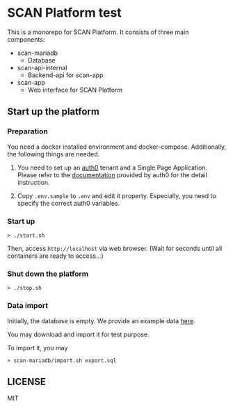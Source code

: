 # SCAN Platform test

This is a monorepo for SCAN Platform. It consists of three main components:

* scan-mariadb
  * Database
* scan-api-internal
  * Backend-api for scan-app
* scan-app
  * Web interface for SCAN Platform


## Start up the platform

### Preparation

You need a docker installed environment and docker-compose.
Additionally, the following things are needed.

1. You need to set up an [auth0](https://auth0.com/) tenant and a Single Page Application. Please refer to the [documentation](https://auth0.com/docs) provided by auth0 for the detail instruction.

2. Copy `.env.sample` to `.env` and edit it property. Especially, you need to specify the correct auth0 variables.

### Start up

```
> ./start.sh
```

Then, access `http://localhost` via web browser. (Wait for seconds until all containers are ready to access...)


### Shut down the platform

```
> ./stop.sh
```

### Data import

Initially, the database is empty.
We provide an example data [here](https://drive.google.com/file/d/1VjsEwVdje4G1Ob1fEesMRXmRQRBaajr1/view?usp=sharing).

You may download and import it for test purpose.

To import it, you may

```
> scan-mariadb/import.sh export.sql
```

## LICENSE

MIT